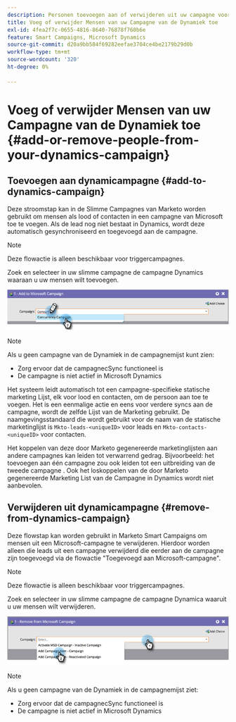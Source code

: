 ```yaml
---
description: Personen toevoegen aan of verwijderen uit uw campagne voor dynamiek - Marketo Docs - Productdocumentatie
title: Voeg of verwijder Mensen van uw Campagne van de Dynamiek toe
exl-id: 4fea2f7c-0655-4816-8640-76878f760b6e
feature: Smart Campaigns, Microsoft Dynamics
source-git-commit: d20a9bb584f69282eefae3704ce4be2179b29d0b
workflow-type: tm+mt
source-wordcount: '320'
ht-degree: 0%

---
```


# Voeg of verwijder Mensen van uw Campagne van de Dynamiek toe {#add-or-remove-people-from-your-dynamics-campaign}

## Toevoegen aan dynamicampagne {#add-to-dynamics-campaign}

Deze stroomstap kan in de Slimme Campagnes van Marketo worden gebruikt om mensen als lood of contacten in een campagne van Microsoft toe te voegen. Als de lead nog niet bestaat in Dynamics, wordt deze automatisch gesynchroniseerd en toegevoegd aan de campagne.

>[!NOTE]
>
>Deze flowactie is alleen beschikbaar voor triggercampagnes.

Zoek en selecteer in uw slimme campagne de campagne Dynamics waaraan u uw mensen wilt toevoegen.

![](assets/add-or-remove-people-from-your-dynamics-campaign-1.png)

>[!NOTE]
>
>Als u geen campagne van de Dynamiek in de campagnemijst kunt zien:
>
>* Zorg ervoor dat de campagnecSync functioneel is
>* De campagne is niet actief in Microsoft Dynamics

Het systeem leidt automatisch tot een campagne-specifieke statische marketing Lijst, elk voor lood en contacten, om de persoon aan toe te voegen. Het is een eenmalige actie en eens voor verdere syncs aan de campagne, wordt de zelfde Lijst van de Marketing gebruikt. De naamgevingsstandaard die wordt gebruikt voor de naam van de statische marketinglijst is `Mkto-leads-<uniqueID>` voor leads en `Mkto-contacts-<uniqueID>` voor contacten.

Het koppelen van deze door Marketo gegenereerde marketinglijsten aan andere campagnes kan leiden tot verwarrend gedrag. Bijvoorbeeld: het toevoegen aan één campagne zou ook leiden tot een uitbreiding van de tweede campagne . Ook het loskoppelen van de door Marketo gegenereerde Marketing List van de Campagne in Dynamics wordt niet aanbevolen.

## Verwijderen uit dynamicampagne {#remove-from-dynamics-campaign}

Deze flowstap kan worden gebruikt in Marketo Smart Campaigns om mensen uit een Microsoft-campagne te verwijderen. Hierdoor worden alleen die leads uit een campagne verwijderd die eerder aan de campagne zijn toegevoegd via de flowactie &quot;Toegevoegd aan Microsoft-campagne&quot;.

>[!NOTE]
>
>Deze flowactie is alleen beschikbaar voor triggercampagnes.

Zoek en selecteer in uw slimme campagne de campagne Dynamica waaruit u uw mensen wilt verwijderen.

![](assets/add-or-remove-people-from-your-dynamics-campaign-2.png)

>[!NOTE]
>
>Als u geen campagne van de Dynamiek in de campagnemijst ziet:
>
>* Zorg ervoor dat de campagnecSync functioneel is
>* De campagne is niet actief in Microsoft Dynamics
